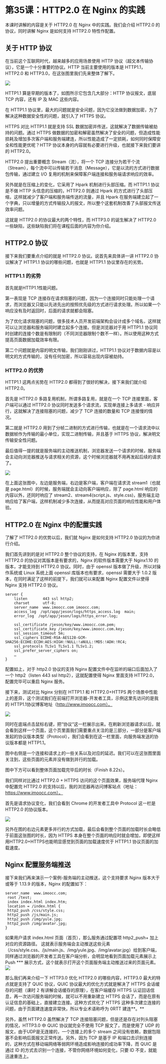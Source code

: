 # 第35课：HTTP2.0 在 Nginx 的实践

本课时讲解的内容是关于 HTTP2.0 在 Nginx 中的实践。我们会介绍 HTTP2.0 的协议，同时讲解 Nginx 是如何支持 HTTP2.0 特性作配置。

## 关于 HTTP 协议
在当前这个互联网时代，越来越多的应用场景使用 HTTP 协议（超文本传输协议），它是一个十分重要的协议。HTTP 当前主要使用的版本是 HTTP1.1，HTTP2.0 和 HTTP3.0，在这张图里我们先来整体了解下。

![](/static/image/CgqCHl8hWe-ABsyqAABPxZNtCbI636.png)

HTTP1.1 算是早期的版本了，如图所示它包含几大部分：HTTP 协议报文，底层 TCP 内容，还有 IP 及 MAC 这些内容。

在 HTTP1.1 协议里，最大的问题就是安全问题，因为它没法做到数据加密，为了解决这种数据安全性的问题，就引入了 HTTPS 协议。

HTTPS 对比 HTTP1.1 就是支持 SSL 数据加密并传送，这就解决了数据传输被劫持的问题。通过 HTTPS 做数据的加密和解密虽然解决了安全的问题，但造成性能损耗及增加多次客户端和服务端建连，所以性能造成了一定损耗，如何同时保障安全和性能更优呢？HTTP 协议本身的内容就有必要进行升级，也就接下来我们要讲的 HTTP2.0。

HTTP2.0 提出重要概念 Stream（流），将一个 TCP 连接分为若干个流（Stream），每个流中可以传输若干消息（Message），它是以流的方式进行数据包传输，通过建立 I/O 复用的机制来保障客户端连接和服务端请求响应的效率。

另外就是在压缩上的变化，它采用了 Hpark 机制进行头部压缩。而 HTTP1.1 协议是不做 HTTP 头信息的压缩的，HTTP2.0 则通过 Hpark 的方式进行了头部压缩，这样就减少了客户端和服务端传送的流量，并且 Hpark 在服务端建立起了一个字典，只以增量的方式传输投入的报文，所以整个这套机制改善了头部报文传送效率问题。

这就是 HTTP2.0 的协议最大的两个特性，而 HTTP3.0 的诞生解决了 HTTP2.0 一些缺陷，这些缺陷我们将在课程后面的内容为你介绍。

## HTTP2.0 协议
接下来我们要重点介绍的就是 HTTP2.0 协议。说首先来具体讲一讲 HTTP2.0 协议解决了 HTTP1.1 协议的哪些问题，也就是 HTTP1.1 协议里存在的劣势。

### HTTP1.1 的劣势
首先就是HTTP1.1性能问题。

第一表现是 TCP 连接存在请求阻塞的问题，因为一个连接同时只能处理一个请求，而浏览器又只能以先进先出的按照优先级的方式进行请求处理。所以如果一个响应没有及时返回时，后面的请求就都会阻塞。

为了优化请求阻塞的问题，很多技术人员开发前端架构会设计成多个域名，这样就可以让浏览器和服务端同时建立起多个连接。但是浏览器对于用 HTTP1.1 协议同时创建的连接个数是有限制的（不同浏览器限制个数不一样）。所以使用这种方式提高页面数据加载效率有限。

第二个问题就是内容的明文传输，我们刚刚讲过，HTTP1.1 协议对于数据内容是以明文的方式传输的，没有任何加密，所以容易出现内容被劫持。

###  HTTP2.0 的优势
HTTP1.1 这两点劣势在 HTTP2.0 都得到了很好的解决，接下来我们就介绍 HTTP2.0。

首先是 HTTP2.0 多路复用机制，所谓多路复用，就是在一个 TCP 连接里面，客户端可以通过 HTTP2.0 协议同时发送多个请求流，实现单连接上多请求 - 响应并行，这就解决了连接阻塞的问题，减少了 TCP 连接的数量和 TCP 连接慢的情况。

第二就是 HTTP2.0 用到了分帧二进制的方式进行传输，也就是在一个请求流中以数据帧作为传输的最小单位，实现二进制传输，并且基于 HTTPS 协议，解决明文传输安全性问题。

最后值得一提的就是服务端的主动推送机制，浏览器发送一个请求的时候，服务端会主动向浏览器推送与请求相关的资源，这个时候浏览器就不用再发起后续的请求了。


![](/static/image/CgqCHl8hWhOANgePAAIKBW6JBzk016.png)


在上面这张图中，左边是服务端，右边是客户端，客户端在请求流 stream1（也就是 page.html）的时候，服务端就会主动向客户端响应，除了 page.html 响应的内容以外，还同时响应了 stream2、stream4(script.js、style.css)，服务端主动响应给了客户端，这样机制减少多次连接，从而提高对应页面的响应性能和用户体验。

## HTTP2.0 在 Nginx 中的配置实践
了解了 HTTP2.0 的优势以后，我们就 Nginx 是如何支持 HTTP2.0 协议的为你进行介绍。

我们首先讲到的是对 HTTP2.0 整个协议的支持，在 Nginx 的版本里，支持 HTTP2.0 的协议对其版本是有要求的，Nginx 的软件版本需要大于 Nginx1.10 的版本，才能支持到 HTTP2.0 协议。同时，由于 openssl 版本做了升级，所以对操作系统或 Linux 系统上面 openssl 库版本也有要求，openssl 需要大于 1.0.2 版本，在同时满足了这样的前提下，我们就可以来配置 Nginx 配置文件以使得 Nginx 支持 HTTP2.0 协议。



```
server { 
    listen       443 ssl http2; 
    charset      utf-8; 
    server_name  www.imoocc.com imoocc.com; 
    access_log  /opt/app/jeson/logs/https_access.log  main; 
    error_log  /opt/app/jeson/logs/https_error.log; 
             
    ssl_certificate /jeson/key/www.imoocc.com.pem; 
    ssl_certificate_key /jeson/key/www.imoocc.com.key; 
    ssl_session_timeout 5m; 
    ssl_ciphers ECDHE-RSA-AES128-GCM-SHA256:ECDHE:ECDH:AES:HIGH:!NULL:!aNULL:!MD5:!ADH:!RC4; 
    ssl_protocols TLSv1 TLSv1.1 TLSv1.2; 
    ssl_prefer_server_ciphers on; 
    … 
} 

```
配置如上，对于 http2.0 协议的支持 Nginx 配置文件中在监听的端口后面加入了一个 http2（listen 443 ssl http2），这就配置使得 Nginx 里面支持 HTTP2.0，配置完毕可以重启 Nginx 服务。

接下来，测试对比 Nginx 分别在 HTTP1.1 和 HTTP2.0+HTTPS 两个场景中性能上的差异，这个测试我们在前端打开浏览器-开发者工具，示例这里先访问的是我的 HTTP1.1协议博客地址（http://www.imoocc.com）。

![](/static/image/Ciqc1F8hWmOAPL8qAAIV_f1lXdE332.png)

同时在底端点击鼠标右键，把“协议“这一栏展示出来。在刷新浏览器请求以后，就会看到这样一个页面，这个页里面我们需要重点关注的是三部分，一部分是客户端发起的协议版本类型（Protocol），我们会看到在这一栏里面，向服务端发送的协议版本都是 HTTP1.1。

图中右侧是一个连接和请求上的一些关系以及对应的延迟。我们可以在这张图里面关注到，这些页面的元素并没有做到并行的加载。

图中下方可以看到整体页面加载完毕后的时长（Finish 8.22s）。

我们同样对比通过 HTTP2.0 + HTTPS 访问的这个页面效果，服务端代理 Nginx 中配置完 HTTP2.0 的支持以后，我的浏览器再访问博客站点（地址： https://www.imoocc.com）。

首先是请求协议变化，我们会看到 Chrome 的开发者工具中 Protocol 这一栏是 HTTP2.0 的协议版本。

![](/static/image/CgqCHl8hWnGAW0_eAALw9UqakRE997.png)

另外在图的右边元素更多并行的方式加载，最后会看到整个页面的加载时长会略低于前面这张图的时长，因为 HTTPS 本身在整个页面的响应时就会增加，即使这样用HTTP2.0+HTTPS也能明显感觉到页面的加载速度优于 HTTP1.1 协议页面的加载速度。

## Nginx 配置服务端推送
接下来我们再来演示一个案例-服务端的主动推送，这个支持要求 Nginx 版本大于或等于 1.13.9 的版本，Nginx 的配置如下：



```
server_name  www.imoocc.com; 
 root /test;  
 index index.html index.htm;  
 location = /index.html {    
 http2_push /css/style.css;  
 http2_push /js/main.js;  
 http2_push /img/yule.jpg;  
 http2_push /img/avatar.jpg;   
} 

```

如果用户请求 index.html 页面（首页），那么服务通过配置项 http2_push+ 加上对应的资源路径。
这就表示服务端会主动推送这些元素（/css/style.css、/js/main.js、/img/yule.jpg、/img/avatar.jpg）给到客户端，同样通过浏览器的开发者工具在客户端分析，会明显地看到页面加载元素展示上 Push *** 展示方式，这个就表示打开这个页面服务端主动推送过来的页面元素。
![](/static/image/Ciqc1F8hWpOAD5wgAATOaZqbqn0907.png)

那么我们再来介绍一下 HTTP3.0 优化 HTTP2.0 的哪些内容，HTTP3.0 最大的特点就是支持了 QUIC 协议，QUIC 协议最大的优化方式就是解决了 HTTPS 会话缓存的问题（课时 2 有讲解会话缓存的原理），在客户端缓存 HTTPS 认证回话信息，再一次访问服务端的时候，就可以不用重新建立 HTTPS 会话了，而是在原有认证信息的基础上，直接建立连接。这种方式优化了 HTTPS 这种多次建立连接的问题，由于页面建连速度非常快，所以专业术语称呼为 0RTT 建连**。**

另外，虽然 HTTP2.0 虽然解决了 TCP 连接阻塞问题，但是还是存在对列头阻塞的情况，HTTP3.0 中 QUIC 协议就完全不使用 TCP 报文了，而是使用了 UDP 的报文，由于UDP是无连接的，一个连接上的多个 stream 之间没有依赖，数据包阻塞不会影响后面报文正常传送。另外，因为 TCP 是基于 IP 和端口去识别连接的，这种方式在移动端网络等弱网环境造成影响连接的成功率下降，而 QUIC 是通过 ID 的方式去识别一个连接，不管你网络环境如何变化，只要 ID 不变，就能迅速重连上。

